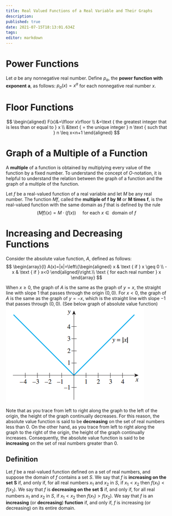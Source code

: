 ```yaml
---
title: Real Valued Functions of a Real Variable and Their Graphs
description: 
published: true
date: 2021-07-15T18:13:01.634Z
tags: 
editor: markdown
---
```


# Power Functions
Let $a$ be any nonnegative real number. Define $p_{a}$, the **power function with exponent** $\boldsymbol{a}$, as follows:
$p_{a}(x)=x^{a}$ for each nonnegative real number $x$.

# Floor Functions

$$
\begin{aligned}
F(x)&=\lfloor x\rfloor \\
&=\text { the greatest integer that is less than or equal to } x \\
&\text { = the unique integer } n \text { such that } n \leq x<n+1
\end{aligned}
$$

# Graph of a Multiple of a Function
A **multiple** of a function is obtained by multiplying every value of the function by a fixed number. To understand the concept of $O$-notation, it is helpful to understand the relation between the graph of a function and the graph of a multiple of the function.

Let $f$ be a real-valued function of a real variable and let $M$ be any real number. The function $M f$, called the **multiple of** $\boldsymbol{f}$ **by** $\boldsymbol{M}$ or $\boldsymbol{M}$ **times** $\boldsymbol{f}$, is the real-valued function with the same domain as $f$ that is defined by the rule
$$
(M f)(x)=M \cdot(f(x)) \quad \text { for each } x \in \text { domain of } f
$$

# Increasing and Decreasing Functions

Consider the absolute value function, $A$, defined as follows: 
$$
\begin{array}{l}
A(x)=|x|=\left\{\begin{aligned}
x & \text { if } x \geq 0 \\
-x & \text { if } x<0
\end{aligned}\right.\\
\text { for each real number } x
\end{array}
$$

When $x \geq 0$, the graph of $A$ is the same as the graph of $y=x$, the straight line with slope 1 that passes through the origin $(0,0)$. For $x<0$, the graph of $A$ is the same as the graph of $y=-x$, which is the straight line with slope $-1$ that passes through $(0,0) .$ (See below graph of absolute value function)
![graph_of_absolute_value_function.png](/graph_of_absolute_value_function.png)

Note that as you trace from left to right along the graph to the left of the origin, the height of the graph continually decreases. For this reason, the absolute value function is said to be **decreasing** on the set of real numbers less than $0$. On the other hand, as you trace from left to right along the graph to the right of the origin, the height of the graph continually increases. Consequently, the absolute value function is said to be **increasing** on the set of real numbers greater than $0$.

## Definition
Let $f$ be a real-valued function defined on a set of real numbers, and suppose the domain of $f$ contains a set $S$. We say that $f$ is **increasing on the set** $\boldsymbol{S}$ if, and only if,
for all real numbers $x_{1}$ and $x_{2}$ in $S$, if $x_{1}<x_{2}$ then $f\left(x_{1}\right)<f\left(x_{2}\right)$.
We say that $f$ is **decreasing on the set** $\boldsymbol{S}$ if, and only if,
for all real numbers $x_{1}$ and $x_{2}$ in $S$, if $x_{1}<x_{2}$ then $f\left(x_{1}\right)>f\left(x_{2}\right)$.
We say that $f$ is an **increasing** (or **decreasing**) **function** if, and only if, $f$ is increasing (or decreasing) on its entire domain.